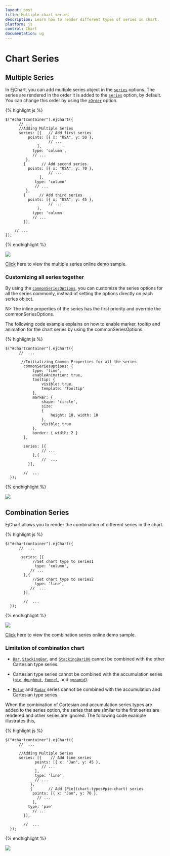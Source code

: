 ```yaml
---
layout: post
title: Multiple chart series
description: Learn how to render different types of series in chart.
platform: js
control: Chart
documentation: ug
---
```


# Chart Series

## Multiple Series

In EjChart, you can add multiple series object in the [`series`](../api/ejchart.html#members:series) options. The series are rendered in the order it is added to the [`series`](../api/ejchart.html#members:series) option, by default. You can change this order by using the [`zOrder`](../api/ejchart.html#members:series-zorder) option.  

{% highlight js %}


    $("#chartcontainer").ejChart({
          // ...  
          //Adding Multiple Series
          series: [{   // Add first series
              points: [{ x: "USA", y: 50 },
                       // ...
                  ],
                type: 'column',
                // ...
             },
            {       // Add second series
              points: [{ x: "USA", y: 70 },
                       // ...
                   ],                
                 type: 'column'
                 // ...
             },
            {      // Add third series
              points: [{ x: "USA", y: 45 },
                       // ...
                  ],                
                type: 'column'
                // ...
            }],
            
        // ...
    });


{% endhighlight %}

![](/js/Chart/Chart-Series_images/Chart-Series_img1.png)


[Click](http://js.syncfusion.com/demos/web/#!/azure/chart/column) here to view the multiple series online demo sample.


### Customizing all series together

By using the [`commonSeriesOptions`](../api/ejchart.html#members:series-commonseriesoptions), you can customize the series options for all the series commonly, instead of setting the options directly on each series object. 

N> The inline properties of the series has the first priority and override the commonSeriesOptions.

The following code example explains on how to enable marker, tooltip and animation for the chart series by using the commonSeriesOptions.

{% highlight js %}


    $("#chartcontainer").ejChart({
          //  ...
          
           //Initializing Common Properties for all the series
            commonSeriesOptions: {
                type: 'line',
                enableAnimation: true,
                tooltip: {
                    visible: true,
                    template: 'Tooltip'
                },
                marker: {
                    shape: 'circle',
                    size:
                    {
                        height: 10, width: 10
                    },
                    visible: true
                },
                border: { width: 2 }
            },
            
            series: [{
                    // ...         
                },{                
                    //  ...         
              }],
              
            //  ...
      });


{% endhighlight %} 

![](/js/Chart/Chart-Series_images/Chart-Series_img2.png)


## Combination Series

EjChart allows you to render the combination of different series in the chart. 

{% highlight js %}


    $("#chartcontainer").ejChart({
          //  ...
          
           series: [{
                //Set chart type to series1
                 type: 'column',         
               // ...         
            },{
                //Set chart type to series2
                 type: 'line',         
               //  ...         
            }],
              
            //  ...   
      });


{% endhighlight %}

![](/js/Chart/Chart-Series_images/Chart-Series_img3.png)


[Click](http://js.syncfusion.com/demos/web/#!/azure/chart/combination) here to view the combination series online demo sample.

### Limitation of combination chart

* [`Bar`](chart-types#bar-chart), [`StackingBar`](chart-types#stacked-bar-chart), and [`StackingBar100`](chart-types#stacked-bar-chart-1) cannot be combined with the other Cartesian type series.

* Cartesian type series cannot be combined with the accumulation series ([`pie`](chart-types#pie-chart), [`doughnut`](chart-types#doughnut-chart), [`funnel`](chart-types#funnel-chart), and [`pyramid`](chart-types#pyramid-chart)).

* [`Polar`](chart-types#polar) and [`Radar`](chart-types#radar-chart) series cannot be combined with the accumulation and Cartesian type series.

When the combination of Cartesian and accumulation series types are added to the series option, the series that are similar to the first series are rendered and other series are ignored. The following code example illustrates this,  


{% highlight js %}


    $("#chartcontainer").ejChart({
          //  ...
          
          //Adding Multiple Series
          series: [{    // Add line series
                 points: [{ x: "Jan", y: 45 },
                    // ...
                 ],
                 type: 'line',
                 // ...
               },
               {       // Add [Pie](chart-types#pie-chart) series
                points: [{ x: "Jan", y: 70 },
                  // ...
                ],                
              type: 'pie'
                // ...
            }],

            //  ...   
      });


{% endhighlight %}

![](/js/Chart/Chart-Series_images/Chart-Series_img4.png)

